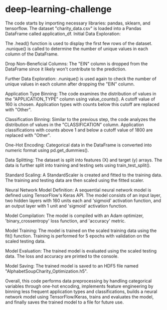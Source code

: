# deep-learning-challenge

The code starts by importing necessary libraries: pandas, sklearn, and tensorflow.
The dataset "charity_data.csv" is loaded into a Pandas DataFrame called application_df.
Initial Data Exploration:

The .head() function is used to display the first few rows of the dataset.
.nunique() is called to determine the number of unique values in each column of the DataFrame.

Drop Non-Beneficial Columns:
The "EIN" column is dropped from the DataFrame since it likely won't contribute to the prediction.

Further Data Exploration:
.nunique() is used again to check the number of unique values in each column after dropping the "EIN" column.

Application Type Binning:
The code examines the distribution of values in the "APPLICATION_TYPE" column using value_counts().
A cutoff value of 160 is chosen. Application types with counts below this cutoff are replaced with "Other".

Classification Binning:
Similar to the previous step, the code analyzes the distribution of values in the "CLASSIFICATION" column.
Application classifications with counts above 1 and below a cutoff value of 1800 are replaced with "Other".

One-Hot Encoding:
Categorical data in the DataFrame is converted into numeric format using pd.get_dummies().

Data Splitting:
The dataset is split into features (X) and target (y) arrays.
The data is further split into training and testing sets using train_test_split().

Standard Scaling:
A StandardScaler is created and fitted to the training data.
The training and testing data are then scaled using the fitted scaler.

Neural Network Model Definition:
A sequential neural network model is defined using TensorFlow's Keras API.
The model consists of an input layer, two hidden layers with 160 units each and 'sigmoid' activation function, and an output layer with 1 unit and 'sigmoid' activation function.

Model Compilation:
The model is compiled with an Adam optimizer, 'binary_crossentropy' loss function, and 'accuracy' metric.

Model Training:
The model is trained on the scaled training data using the fit() function.
Training is performed for 5 epochs with validation on the scaled testing data.

Model Evaluation:
The trained model is evaluated using the scaled testing data.
The loss and accuracy are printed to the console.

Model Saving:
The trained model is saved to an HDF5 file named "AlphabetSoupCharity_Optimization.h5".

Overall, this code performs data preprocessing by handling categorical variables through one-hot encoding, implements feature engineering by binning less frequent application types and classifications, builds a neural network model using TensorFlow/Keras, trains and evaluates the model, and finally saves the trained model to a file for future use.
